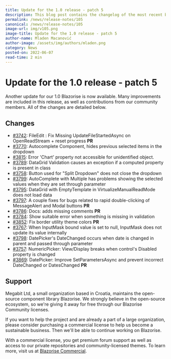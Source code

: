 ```yaml
---
title: Update for the 1.0 release - patch 5
description: This blog post contains the changelog of the most recent bug fixes included in the Blazorise v1.0.5 release.
permalink: /news/release-notes/105
canonical: /news/release-notes/105
image-url: img/v105.png
image-title: Update for the 1.0 release - patch 5
author-name: Mladen Macanović
author-image: /assets/img/authors/mladen.png
category: News
posted-on: 2022-06-07
read-time: 2 min
---
```


# Update for the 1.0 release - patch 5

Another update for our 1.0 Blazorise is now available. Many improvements are included in this release, as well as contributions from our community members. All of the changes are detailed below.

## Changes

- [#3742](https://github.com/Megabit/Blazorise/pull/3742): FileEdit : Fix Missing UpdateFileStartedAsync on OpenReadStream + reset progress **PR**
- [#3770](https://github.com/Megabit/Blazorise/issues/3770): Autocomplete Component, hides previous selected items in the dropdown
- [#3815](https://github.com/Megabit/Blazorise/issues/3815): Error 'Chart' property not accessible for unidentified object.
- [#3789](https://github.com/Megabit/Blazorise/issues/3789): DataGrid Validation causes an exception if a computed property is present in class
- [#3758](https://github.com/Megabit/Blazorise/issues/3758): Button used for "Split Dropdown" does not close the dropdown
- [#3799](https://github.com/Megabit/Blazorise/issues/3799): AutoComplete with Multiple has problems showing the selected values when they are set through parameter
- [#3795](https://github.com/Megabit/Blazorise/issues/3795): DataGrid with EmptyTemplate in VirtualizeManualReadMode does not load data
- [#3797](https://github.com/Megabit/Blazorise/pull/3797): A couple fixes for bugs related to rapid double-clicking of MessageAlert and Modal buttons **PR**
- [#3786](https://github.com/Megabit/Blazorise/pull/3786): Docs: adds missing comments **PR**
- [#3784](https://github.com/Megabit/Blazorise/issues/3784): Show suitable error when something is missing in validation
- [#3852](https://github.com/Megabit/Blazorise/pull/3852): Fix border utility theme colors **PR**
- [#3767](https://github.com/Megabit/Blazorise/issues/3767): When InputMask bound value is set to null, InputMask does not update its value internally
- [#3798](https://github.com/Megabit/Blazorise/issues/3798): DatePicker's DateChanged occurs when date is changed in parent and passed through parameter
- [#3757](https://github.com/Megabit/Blazorise/issues/3757): NumericPicker: View/Display breaks when control's Disabled property is changed
- [#3869](https://github.com/Megabit/Blazorise/pull/3869): DatePicker: Improve SetParametersAsync and prevent incorrect DateChanged or DatesChanged **PR**

## Support

Megabit Ltd, a small organization based in Croatia, maintains the open-source component library Blazorise. We strongly believe in the open-source ecosystem, so we're giving it away for free through our Blazorise Community licenses.

If you want to help the project and are already a part of a large organization, please consider purchasing a commercial license to help us become a sustainable business. Then we'll be able to continue working on Blazorise.

With a commercial license, you get premium forum support as well as access to our private repositories and community-licensed themes. To learn more, visit us at [Blazorise Commercial](commercial).
